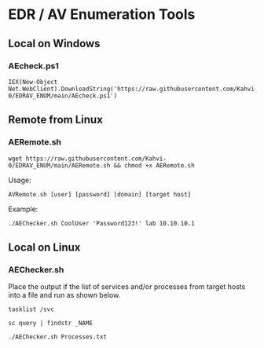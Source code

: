 # EDR / AV Enumeration Tools

## Local on Windows
### AEcheck.ps1

```
IEX(New-Object Net.WebClient).DownloadString('https://raw.githubusercontent.com/Kahvi-0/EDRAV_ENUM/main/AEcheck.ps1')
```

## Remote from Linux
### AERemote.sh
```
wget https://raw.githubusercontent.com/Kahvi-0/EDRAV_ENUM/main/AERemote.sh && chmod +x AERemote.sh
```

Usage:
```
AVRemote.sh [user] [password] [domain] [target host]
```

Example:
```
./AEChecker.sh CoolUser 'Password123!' lab 10.10.10.1
```

## Local on Linux
### AEChecker.sh

Place the output if the list of services and/or processes from target hosts into a file and run as shown below.

```
tasklist /svc

sc query | findstr _NAME
```


```
./AEChecker.sh Processes.txt
```



